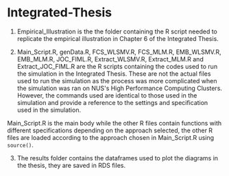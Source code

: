 # Integrated-Thesis

1. Empirical_Illustration is the the folder containing the R script needed to replicate the empirical illustration in Chapter 6 of the Integrated Thesis.

2. Main_Script.R, genData.R, FCS_WLSMV.R, FCS_MLM.R, EMB_WLSMV.R, EMB_MLM.R, JOC_FIML.R, Extract_WLSMV.R, Extract_MLM.R and Extract_JOC_FIML.R are the R scripts containing the codes used to run the simulation in the Integrated Thesis. These are not the actual files used to run the simulation as the process was more complicated when the simulation was ran on NUS's High Performance Computing Clusters. However, the commands used are identical to those used in the simulation and provide a reference to the settings and specification used in the simulation.
 
Main_Script.R is the main body while the other R files contain functions with different specifications depending on the approach selected, the other R files are loaded according to the approach chosen in Main_Script.R using `source()`.

3. The results folder contains the dataframes used to plot the diagrams in the thesis, they are saved in RDS files.

